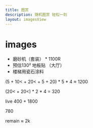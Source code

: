 ```yaml
---
title: 图赏
description: 随机图赏 轻松一刻
layout: imagesView
---
```


# images

- 磨砂机（套装） * 1100R
- 预估130² 地板贴 （大厅）
- 楼梯用瓷石涂料 

(5 + 10< + 20< + 5 + 20) * 5 * 4 ≈ 1200

(20< + 20<) * 2 * 4 = 320

live 400 + 1800

780

remain ≈ 2k
